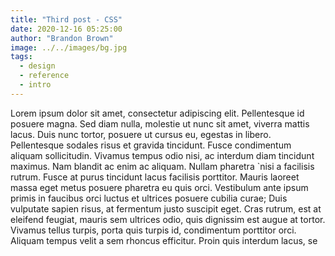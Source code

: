```yaml
---
title: "Third post - CSS"
date: 2020-12-16 05:25:00
author: "Brandon Brown"
image: ../../images/bg.jpg
tags:
  - design
  - reference
  - intro
---
```


Lorem ipsum dolor sit amet, consectetur adipiscing elit. Pellentesque id posuere magna. Sed diam nulla, molestie ut nunc sit amet, viverra mattis lacus. Duis nunc tortor, posuere ut cursus eu, egestas in libero. Pellentesque sodales risus et gravida tincidunt. Fusce condimentum aliquam sollicitudin. Vivamus tempus odio nisi, ac interdum diam tincidunt maximus. Nam blandit ac enim ac aliquam. Nullam pharetra `nisi a facilisis rutrum. Fusce at purus tincidunt lacus facilisis porttitor. Mauris laoreet massa eget metus posuere pharetra eu quis orci. Vestibulum ante ipsum primis in faucibus orci luctus et ultrices posuere cubilia curae; Duis vulputate sapien risus, at fermentum justo suscipit eget. Cras rutrum, est at eleifend feugiat, mauris sem ultrices odio, quis dignissim est augue at tortor. Vivamus tellus turpis, porta quis turpis id, condimentum porttitor orci. Aliquam tempus velit a sem rhoncus efficitur. Proin quis interdum lacus, se
